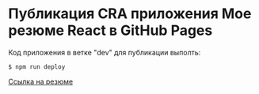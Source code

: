 # Публикация CRA приложения Мое резюме React в GitHub Pages

Код приложения в ветке "dev" для публикации выполть:

`$ npm run deploy`

[Ссылка на резюме](https://wmcheck.github.io/cra/)
